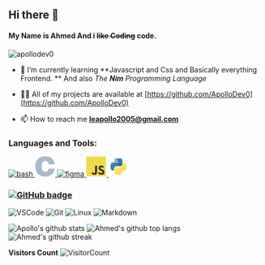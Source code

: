 ## Hi there 👋

#### My Name is Ahmed And i ~~like Coding~~ code.

<p align="left"> <img src="https://komarev.com/ghpvc/?username=apollodev0&label=Profile%20views&color=0e75b6&style=flat" alt="apollodev0" /> </p>

- 🌱 I’m currently learning **Javascript and Css and Basically everything Frontend. ** And also *The **Nim** Programming Language*

- 👨‍💻 All of my projects are available at [https://github.com/ApolloDev0](https://github.com/ApolloDev0)

- 📫 How to reach me **leapollo2005@gmail.com**


<h3 align="left">Languages and Tools:</h3>
<p align="left"> <a href="https://www.gnu.org/software/bash/" target="_blank"> <img src="https://www.vectorlogo.zone/logos/gnu_bash/gnu_bash-icon.svg" alt="bash" width="40" height="40"/> </a> <a href="https://www.cprogramming.com/" target="_blank"> <img src="https://raw.githubusercontent.com/devicons/devicon/master/icons/c/c-original.svg" alt="c" width="40" height="40"/> </a> </a> <a href="https://www.figma.com/" target="_blank"> <img src="https://www.vectorlogo.zone/logos/figma/figma-icon.svg" alt="figma" width="40" height="40"/> </a> <a href="https://developer.mozilla.org/en-US/docs/Web/JavaScript" target="_blank"> <img src="https://raw.githubusercontent.com/devicons/devicon/master/icons/javascript/javascript-original.svg" alt="javascript" width="40" height="40"/> </a> <a href="https://www.python.org" target="_blank"> <img src="https://raw.githubusercontent.com/devicons/devicon/master/icons/python/python-original.svg" alt="python" width="40" height="40"/> </a> </p>

<h3><a href="https://github.com/ApolloDev0?tab=followers">
    <img src="https://img.shields.io/github/followers/ApolloDev0?label=Followers&logo=GitHub&style=for-the-badge" alt="GitHub badge" />
 </a></h3>
 
![VSCode](https://img.shields.io/badge/-vscode-00a8e8?style=for-the-badge&logo=visual-studio-code)
![Git](https://img.shields.io/badge/git%20-%23F05033.svg?&style=for-the-badge&logo=git&logoColor=white)
![Linux](https://img.shields.io/badge/-linux-772953?style=for-the-badge&logo=linux)
![Markdown](https://img.shields.io/badge/markdown-%23000000.svg?&style=for-the-badge&logo=markdown&logoColor=white)


![Apollo's github stats](https://github-readme-stats.vercel.app/api?username=ApolloDev0&theme=synthwave&show_icons=true&)
![Ahmed's github top langs](https://github-readme-stats.vercel.app/api/top-langs?username=ApolloDev0&show_icons=true&locale=en&layout=demo&theme=gruvbox&langs_count=8&hide=c%23,Vim%20script,CSS)
![Ahmed's github streak](https://github-readme-streak-stats.herokuapp.com/?user=ApolloDev0&show_icons=true&locale=en&layout=demot&theme=gruvbox)


**Visitors Count**
![VisitorCount](https://profile-counter.glitch.me/{ApolloDev0}/count.svg)
